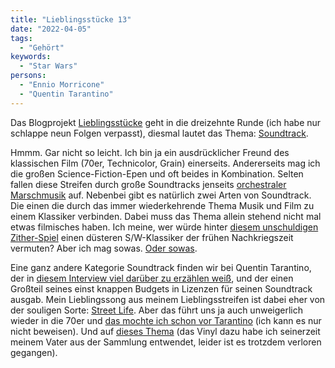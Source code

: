 ```yaml
---
title: "Lieblingsstücke 13"
date: "2022-04-05"
tags:
  - "Gehört"
keywords:
  - "Star Wars"
persons:
  - "Ennio Morricone"
  - "Quentin Tarantino"
---
```


Das Blogprojekt [Lieblingsstücke](https://abraxandria.de/post/2021/08/03/blogger-projekt-lieblingsstuecke-zeigt-eure-lieblingssongs/) geht in die dreizehnte Runde (ich habe nur schlappe neun Folgen verpasst), diesmal lautet das Thema: [Soundtrack](https://abraxandria.de/post/2022/04/03/lieblingsstuecke-no-13-soundtrack/).

Hmmm. Gar nicht so leicht. Ich bin ja ein ausdrücklicher Freund des klassischen Film (70er, Technicolor, Grain) einerseits. Andererseits mag ich die großen Science-Fiction-Epen und oft beides in Kombination. Selten fallen diese Streifen durch große Soundtracks jenseits [orchestraler Marschmusik](https://www.youtube.com/watch?v=vsMWVW4xtwI) auf. Nebenbei gibt es natürlich zwei Arten von Soundtrack. Die einen die durch das immer wiederkehrende Thema Musik und Film zu einem Klassiker verbinden. Dabei muss das Thema allein stehend nicht mal etwas filmisches haben. Ich meine, wer würde hinter [diesem unschuldigen Zither-Spiel](https://www.youtube.com/watch?v=I2ZWcwy12lk) einen düsteren S/W-Klassiker der frühen Nachkriegszeit vermuten? Aber ich mag sowas. [Oder sowas](https://www.youtube.com/watch?v=w3ruUJSgtzY).

Eine ganz andere Kategorie Soundtrack finden wir bei Quentin Tarantino, der in [diesem Interview viel darüber zu erzählen weiß](https://www.youtube.com/watch?v=gTF5XvwcYZI), und der einen Großteil seines einst knappen Budgets in Lizenzen für seinen Soundtrack ausgab. Mein Lieblingssong aus meinem Lieblingsstreifen ist dabei eher von der souligen Sorte: [Street Life](https://www.youtube.com/watch?v=sH0T0mgE2c8). Aber das führt uns ja auch unweigerlich wieder in die 70er und [das mochte ich schon vor Tarantino](https://www.youtube.com/watch?v=Q429AOpL_ds) (ich kann es nur nicht beweisen). Und auf [dieses Thema](https://www.youtube.com/watch?v=h1PfrmCGFnk) (das Vinyl dazu habe ich seinerzeit meinem Vater aus der Sammlung entwendet, leider ist es trotzdem verloren gegangen).
